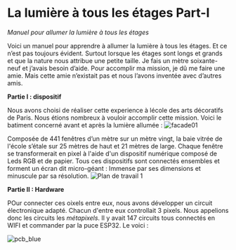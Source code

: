 # La lumière à tous les étages Part-I
*Manuel pour allumer la lumière à tous les étages*

Voici un manuel pour apprendre à allumer la lumière à tous les étages. Et ce n’est pas toujours évident. Surtout lorsque les étages sont longs et grands et que la nature nous attribue une petite taille. Je fais un mètre soixante-neuf et j’avais besoin d’aide. Pour accomplir ma mission, je dû me faire une amie. Mais cette amie n’existait pas et nous l’avons inventée avec d’autres amis.

**Partie I : dispositif**

Nous avons choisi de réaliser cette experience à lécole des arts décoratifs de Paris. Nous étions nombreux à vouloir accomplir cette mission. Voici le batiment concerné avant et après la lumière allumée : 
![facade01](https://github.com/user-attachments/assets/90ce6110-0c9b-44e2-8735-68d82a73356a)

Composée de 441 fenêtres d’un mètre sur un mètre vingt, la baie vitrée de l'école s’étale sur 25 mètres de haut et 21 mètres de large. Chaque fenêtre se transformerait en pixel à l'aide d'un dispositif numérique composé de Leds RGB et de papier. Tous ces dispositifs sont connectés ensembles et forment un écran dit micro-géant : Immense par ses dimensions et minuscule par sa résolution.
![Plan de travail 1](https://github.com/user-attachments/assets/efbce03f-420e-4c89-949c-b8d3a2d4f97f)

**Partie II : Hardware**

POur connecter ces oixels entre eux, nous avons développer un circuit électronique adapté. Chacun d'entre eux controllait 3 pixels. Nous appelions donc les circuits les *métapixels*. Il y avait 147 circuits tous connectés en WIFI et commander par la puce ESP32. Le voici : 


![pcb_blue](https://github.com/user-attachments/assets/cc9eb6c9-5204-4615-831e-f990a0ef07b2)
